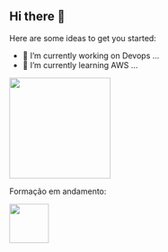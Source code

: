 ## Hi there 👋

Here are some ideas to get you started:

- 🔭 I’m currently working on Devops ...
- 🌱 I’m currently learning AWS ...


<div>
   <img height="180em" src="https://github-readme-stats.vercel.app/api?username=rrs-rodrigues&show_icons=true&theme=radical"
</div>


Formação em andamento:

[<img src="https://hermes.dio.me/tracks/c2c00caf-9050-43ab-ba12-3bc05febfad2.png" width="70">](https://hermes.dio.me/tracks/c2c00caf-9050-43ab-ba12-3bc05febfad2.png)